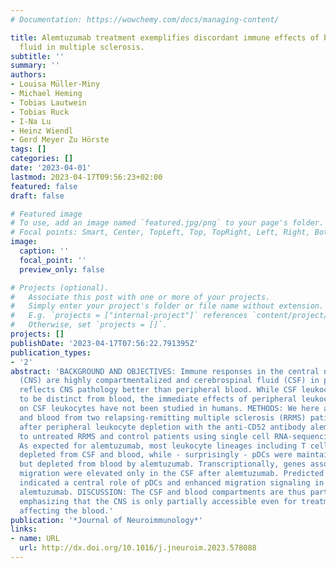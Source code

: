```yaml
---
# Documentation: https://wowchemy.com/docs/managing-content/

title: Alemtuzumab treatment exemplifies discordant immune effects of blood and cerebrospinal
  fluid in multiple sclerosis.
subtitle: ''
summary: ''
authors:
- Louisa Müller-Miny
- Michael Heming
- Tobias Lautwein
- Tobias Ruck
- I-Na Lu
- Heinz Wiendl
- Gerd Meyer Zu Hörste
tags: []
categories: []
date: '2023-04-01'
lastmod: 2023-04-17T09:56:23+02:00
featured: false
draft: false

# Featured image
# To use, add an image named `featured.jpg/png` to your page's folder.
# Focal points: Smart, Center, TopLeft, Top, TopRight, Left, Right, BottomLeft, Bottom, BottomRight.
image:
  caption: ''
  focal_point: ''
  preview_only: false

# Projects (optional).
#   Associate this post with one or more of your projects.
#   Simply enter your project's folder or file name without extension.
#   E.g. `projects = ["internal-project"]` references `content/project/deep-learning/index.md`.
#   Otherwise, set `projects = []`.
projects: []
publishDate: '2023-04-17T07:56:22.791395Z'
publication_types:
- '2'
abstract: 'BACKGROUND AND OBJECTIVES: Immune responses in the central nervous system
  (CNS) are highly compartmentalized and cerebrospinal fluid (CSF) in particular often
  reflects CNS pathology better than peripheral blood. While CSF leukocytes are known
  to be distinct from blood, the immediate effects of peripheral leukocyte depletion
  on CSF leukocytes have not been studied in humans. METHODS: We here analyzed CSF
  and blood from two relapsing-remitting multiple sclerosis (RRMS) patients early
  after peripheral leukocyte depletion with the anti-CD52 antibody alemtuzumab compared
  to untreated RRMS and control patients using single cell RNA-sequencing. RESULTS:
  As expected for alemtuzumab, most leukocyte lineages including T cells were synchronously
  depleted from CSF and blood, while - surprisingly - pDCs were maintained in CSF
  but depleted from blood by alemtuzumab. Transcriptionally, genes associated with
  migration were elevated only in the CSF after alemtuzumab. Predicted cellular interactions
  indicated a central role of pDCs and enhanced migration signaling in the CSF after
  alemtuzumab. DISCUSSION: The CSF and blood compartments are thus partially uncoupled,
  emphasizing that the CNS is only partially accessible even for treatments profoundly
  affecting the blood.'
publication: '*Journal of Neuroimmunology*'
links:
- name: URL
  url: http://dx.doi.org/10.1016/j.jneuroim.2023.578088
---
```

